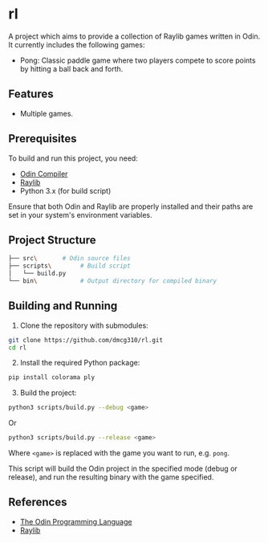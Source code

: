 # rl

A project which aims to provide a collection of Raylib games written in Odin. It currently includes the following games:
- Pong: Classic paddle game where two players compete to score points by hitting a ball back and forth.

## Features

- Multiple games.

## Prerequisites

To build and run this project, you need:

- [Odin Compiler](https://odin-lang.org/)
- [Raylib](https://www.raylib.com/)
- Python 3.x (for build script)

Ensure that both Odin and Raylib are properly installed and their paths are set in your system's environment variables.

## Project Structure

```sh
├── src\       # Odin source files
├── scripts\        # Build script
│   └── build.py
└── bin\            # Output directory for compiled binary
```

## Building and Running

1. Clone the repository with submodules:

```sh
git clone https://github.com/dmcg310/rl.git
cd rl
```

2. Install the required Python package:

```sh
pip install colorama ply
```

3. Build the project:

```sh
python3 scripts/build.py --debug <game>
```

Or

```sh
python3 scripts/build.py --release <game>
```

Where `<game>` is replaced with the game you want to run, e.g. `pong`.

This script will build the Odin project in the specified mode (debug or release), and run the resulting binary with the game specified.

## References

- [The Odin Programming Language](https://odin-lang.org/)
- [Raylib](https://www.raylib.com/)
